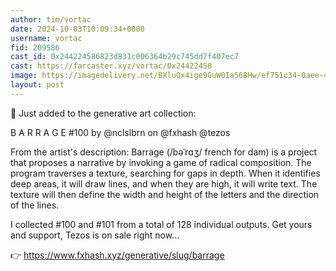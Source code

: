 ```yaml
---
author: tim/vortac
date: 2024-10-03T10:09:34+0000
username: vortac
fid: 209586
cast_id: 0x244224586823d831c006364b29c745dd7f407ec7
cast: https://farcaster.xyz/vortac/0x24422458
image: https://imagedelivery.net/BXluQx4ige9GuW0Ia56BHw/ef751c34-0aee-4720-1134-330764c0a800/original
layout: post
---
```


🖤 Just added to the generative art collection:

B A R R A G E #100
by @nclslbrn
on @fxhash @tezos

From the artist's description:
Barrage (/bəˈrɑʒ/ french for dam) is a project that proposes a narrative by invoking a game of radical composition. The program traverses a texture, searching for gaps in depth. When it identifies deep areas, it will draw lines, and when they are high, it will write text. The texture will then define the width and height of the letters and the direction of the lines.

I collected #100 and #101 from a total of 128 individual outputs. Get yours and support, Tezos is on sale right now...

👉 https://www.fxhash.xyz/generative/slug/barrage

<img src='https://imagedelivery.net/BXluQx4ige9GuW0Ia56BHw/ef751c34-0aee-4720-1134-330764c0a800/original' alt='' referrerpolicy='no-referrer'/>
